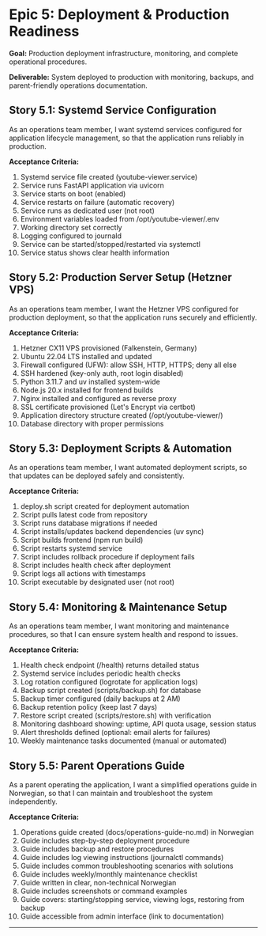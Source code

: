 # Epic 5: Deployment & Production Readiness

**Goal:** Production deployment infrastructure, monitoring, and complete operational procedures.

**Deliverable:** System deployed to production with monitoring, backups, and parent-friendly operations documentation.

## Story 5.1: Systemd Service Configuration

As an operations team member,
I want systemd services configured for application lifecycle management,
so that the application runs reliably in production.

**Acceptance Criteria:**
1. Systemd service file created (youtube-viewer.service)
2. Service runs FastAPI application via uvicorn
3. Service starts on boot (enabled)
4. Service restarts on failure (automatic recovery)
5. Service runs as dedicated user (not root)
6. Environment variables loaded from /opt/youtube-viewer/.env
7. Working directory set correctly
8. Logging configured to journald
9. Service can be started/stopped/restarted via systemctl
10. Service status shows clear health information

## Story 5.2: Production Server Setup (Hetzner VPS)

As an operations team member,
I want the Hetzner VPS configured for production deployment,
so that the application runs securely and efficiently.

**Acceptance Criteria:**
1. Hetzner CX11 VPS provisioned (Falkenstein, Germany)
2. Ubuntu 22.04 LTS installed and updated
3. Firewall configured (UFW): allow SSH, HTTP, HTTPS; deny all else
4. SSH hardened (key-only auth, root login disabled)
5. Python 3.11.7 and uv installed system-wide
6. Node.js 20.x installed for frontend builds
7. Nginx installed and configured as reverse proxy
8. SSL certificate provisioned (Let's Encrypt via certbot)
9. Application directory structure created (/opt/youtube-viewer/)
10. Database directory with proper permissions

## Story 5.3: Deployment Scripts & Automation

As an operations team member,
I want automated deployment scripts,
so that updates can be deployed safely and consistently.

**Acceptance Criteria:**
1. deploy.sh script created for deployment automation
2. Script pulls latest code from repository
3. Script runs database migrations if needed
4. Script installs/updates backend dependencies (uv sync)
5. Script builds frontend (npm run build)
6. Script restarts systemd service
7. Script includes rollback procedure if deployment fails
8. Script includes health check after deployment
9. Script logs all actions with timestamps
10. Script executable by designated user (not root)

## Story 5.4: Monitoring & Maintenance Setup

As an operations team member,
I want monitoring and maintenance procedures,
so that I can ensure system health and respond to issues.

**Acceptance Criteria:**
1. Health check endpoint (/health) returns detailed status
2. Systemd service includes periodic health checks
3. Log rotation configured (logrotate for application logs)
4. Backup script created (scripts/backup.sh) for database
5. Backup timer configured (daily backups at 2 AM)
6. Backup retention policy (keep last 7 days)
7. Restore script created (scripts/restore.sh) with verification
8. Monitoring dashboard showing: uptime, API quota usage, session status
9. Alert thresholds defined (optional: email alerts for failures)
10. Weekly maintenance tasks documented (manual or automated)

## Story 5.5: Parent Operations Guide

As a parent operating the application,
I want a simplified operations guide in Norwegian,
so that I can maintain and troubleshoot the system independently.

**Acceptance Criteria:**
1. Operations guide created (docs/operations-guide-no.md) in Norwegian
2. Guide includes step-by-step deployment procedure
3. Guide includes backup and restore procedures
4. Guide includes log viewing instructions (journalctl commands)
5. Guide includes common troubleshooting scenarios with solutions
6. Guide includes weekly/monthly maintenance checklist
7. Guide written in clear, non-technical Norwegian
8. Guide includes screenshots or command examples
9. Guide covers: starting/stopping service, viewing logs, restoring from backup
10. Guide accessible from admin interface (link to documentation)

---
